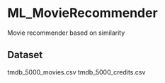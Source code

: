 # ML_MovieRecommender
Movie recommender based on similarity

## Dataset
tmdb_5000_movies.csv
tmdb_5000_credits.csv
